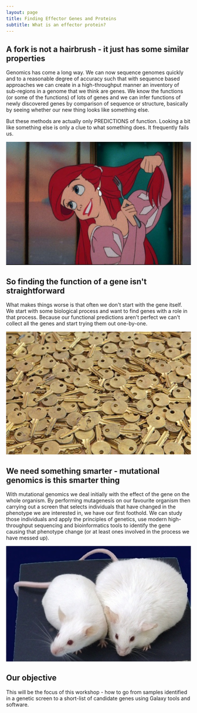 ```yaml
---
layout: page
title: Finding Effector Genes and Proteins
subtitle: What is an effector protein?
---
```


## A fork is not a hairbrush - it just has some similar properties

Genomics has come a long way. We can now sequence genomes quickly and to a reasonable degree of accuracy such that with sequence based approaches we can create in a high-throughput manner an inventory of sub-regions in a genome that we think are genes. We know the functions (or some of the functions) of lots of genes and we can infer functions of newly discovered genes by comparison of sequence or structure, basically by seeing whether our new thing looks like something else.  

But these methods are actually only PREDICTIONS of function. Looking a bit like something else is only a clue to what something does. It frequently fails us.

![Ariel thinks the fork is a brush, it does look like one...](img/ariel.jpg)

## So finding the function of a gene isn't straightforward

What makes things worse is that often we don't start with the gene itself. We start with some biological process and want to find genes with a role in that process.  Because our functional predictions aren't perfect we can't collect all the genes and start trying them out one-by-one.


![One of these is the key to the bathroom. I hope that you're not desperate! ](img/keys.jpg)

## We need something smarter - mutational genomics is this smarter thing

With mutational genomics we deal initially with the effect of the gene on the whole organism. By performing mutagenesis on our favourite organism then carrying out a screen that selects individuals that have changed in the phenotype we are interested in, we have our first foothold. We can study those individuals and apply the principles of genetics, use modern high-throughput sequencing and bioinformatics tools to identify the gene causing that phenotype change (or at least ones involved in the process we have messed up).

![One of these mice is not like the other mice - it has a phenotype change](img/obese-mouse.jpg)

## Our objective
This will be the focus of this workshop - how to go from samples identified in a genetic screen to a short-list of candidate genes using Galaxy tools and software.
